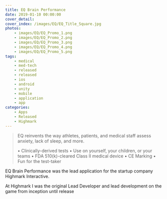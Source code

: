 ```yaml
---
title: EQ Brain Performance
date: 2019-01-10 00:00:00
cover_detail: 
cover_index: /images/EQ/EQ_Title_Square.jpg
photos: 
	- images/EQ/EQ_Promo_1.png
	- images/EQ/EQ_Promo_2.png
	- images/EQ/EQ_Promo_3.png
	- images/EQ/EQ_Promo_4.png
	- images/EQ/EQ_Promo_5.png
tags:
	- medical
	- med-tech
	- released
	- released
	- ios
	- android
	- unity
	- mobile
	- application
	- app
categories:
	- Apps
	- Released
	- Highmark
---
```


>EQ reinvents the way athletes, patients, and medical staff assess anxiety, lack of sleep, and more.
>
>	• Clinically-derived tests
>	• Use on yourself, your children, or your teams
>	• FDA 510(k)-cleared Class II medical device
>	• CE Marking
>	• Fun for the test-taker

EQ Brain Performance was the lead application for the startup company Highmark Interactive.

At Highmark I was the original Lead Developer and lead development on the game from inception until release
